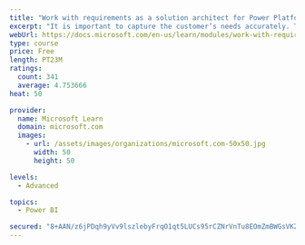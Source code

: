 ```yaml
---
title: "Work with requirements as a solution architect for Power Platform and Dynamics 365"
excerpt: "It is important to capture the customer’s needs accurately. This module explains how to capture requirements and identify functional and non-functional items."
webUrl: https://docs.microsoft.com/en-us/learn/modules/work-with-requirements/
type: course
price: Free
length: PT23M
ratings:
  count: 341
  average: 4.753666
heat: 50

provider:
  name: Microsoft Learn
  domain: microsoft.com
  images:
    - url: /assets/images/organizations/microsoft.com-50x50.jpg
      width: 50
      height: 50

levels:
  - Advanced

topics:
  - Power BI

secured: "8+AAN/z6jPDqh9yVv9lszlebyFrqO1qt5LUCs95rCZNrVnTu8EOmZmBWGsVKZtRRT+HZ+imi91bxiuQyvIEom1Mo4s0cHsSRx78k4fcRanyhercF0Sn1Kr7EKQ8jiF4nolx9P7KEEF47lO/M0VfE9MmMzdK/Wyprv5rqcebHqTjFcTPCyje5JEoAIkUCryuQYXLPjypzCXLHnrFsDKDaiX/15k4UqpcwO+ZlPRlvCuSLcv2Kpsl4Z5wjrjRdX5THo11k7sJNG0TqeVQUt6tOgJRkLVO9TjmrVTza+Qzva05m2ZPKyx6wIGWnLqPakIQsPbd6yvizsYQ2654k0eH+PlEedvsiD5uqbpCNOqSTTyMl6mWYCL8lbpsufI/PvDMyZa0dGG3SW5oq6sWlTCj0uXIXiJ2UDRhjbdhK3eFZoI8=;m9Xgz/TJcnJjNEK62kj27w=="
---
```


